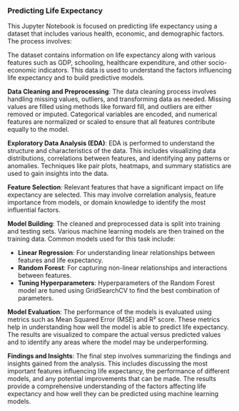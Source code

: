### Predicting Life Expectancy

This Jupyter Notebook is focused on predicting life expectancy using a dataset that includes various health, economic, and demographic factors. The process involves:

The dataset contains information on life expectancy along with various features such as GDP, schooling, healthcare expenditure, and other socio-economic indicators. This data is used to understand the factors influencing life expectancy and to build predictive models.

**Data Cleaning and Preprocessing**: The data cleaning process involves handling missing values, outliers, and transforming data as needed. Missing values are filled using methods like forward fill, and outliers are either removed or imputed. Categorical variables are encoded, and numerical features are normalized or scaled to ensure that all features contribute equally to the model.

**Exploratory Data Analysis (EDA)**: EDA is performed to understand the structure and characteristics of the data. This includes visualizing data distributions, correlations between features, and identifying any patterns or anomalies. Techniques like pair plots, heatmaps, and summary statistics are used to gain insights into the data.

**Feature Selection**: Relevant features that have a significant impact on life expectancy are selected. This may involve correlation analysis, feature importance from models, or domain knowledge to identify the most influential factors.

**Model Building**: The cleaned and preprocessed data is split into training and testing sets. Various machine learning models are then trained on the training data. Common models used for this task include:
- **Linear Regression**: For understanding linear relationships between features and life expectancy.
- **Random Forest**: For capturing non-linear relationships and interactions between features.
- **Tuning Hyperparameters**: Hyperparameters of the Random Forest model are tuned using GridSearchCV to find the best combination of parameters.

**Model Evaluation**: The performance of the models is evaluated using metrics such as Mean Squared Error (MSE) and R² score. These metrics help in understanding how well the model is able to predict life expectancy. The results are visualized to compare the actual versus predicted values and to identify any areas where the model may be underperforming.

**Findings and Insights**: The final step involves summarizing the findings and insights gained from the analysis. This includes discussing the most important features influencing life expectancy, the performance of different models, and any potential improvements that can be made. The results provide a comprehensive understanding of the factors affecting life expectancy and how well they can be predicted using machine learning models.
